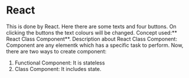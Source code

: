# React
This is done by React. Here there are some texts and four buttons. On clicking the buttons the text colours will be changed.
Concept used:** React Class Component**.
Description about React Class Component:
Component are any elementk which has a specific task to perform.
Now, there are two ways to create component:
1) Functional Component: It is stateless  
2) Class Component: It includes state.

